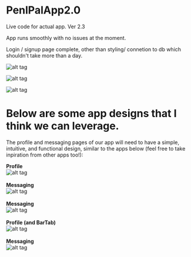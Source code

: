 # PenlPalApp2.0
Live code for actual app. Ver 2.3

App runs smoothly with no issues at the moment. 

Login / signup page complete, other than styling/ connetion to db which shouldn't take more than a day.

![alt tag](https://raw.github.com/bluehack/PenlPalApp2.0/master/pic1.png)

![alt tag](https://raw.github.com/bluehack/PenlPalApp2.0/master/pic2.png)

![alt tag](https://raw.github.com/bluehack/PenlPalApp2.0/master/pic3.png)


# Below are some app designs that I think we can leverage. 

The profile and messaging pages of our app will need to have a simple, intuitive, and functional design, similar to the apps below (feel free to take inpiration from other apps too!):

<b>Profile</b> <br/>
![alt tag](http://i.imgur.com/JbNzrxR.png)<br/><br/>
<b>Messaging</b><br/>
![alt tag](http://i.imgur.com/JV61ozE.png)<br/><br/>
<b>Messaging</b><br/>
![alt tag](http://i.imgur.com/ZNi0dt1.png)<br/><br/>
<b>Profile (and BarTab)</b><br/>
![alt tag](http://i.imgur.com/tGD1Rx9.png)<br/><br/>
<b>Messaging</b><br/>
![alt tag](http://i.imgur.com/LV5INTT.png)<br/><br/>
